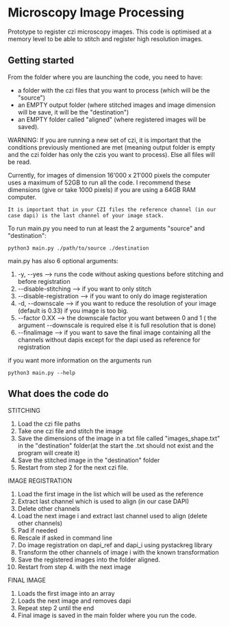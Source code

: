 # Microscopy Image Processing

Prototype to register czi microscopy images.
This code is optimised at a memory level to be able to stitch and register high resolution images.

## Getting started
From the folder where you are launching the code, you need to have:
- a folder with the czi files that you want to process (which will be the "source")
- an EMPTY output folder (where stitched images and image dimension will be save, it will be the "destination")
- an EMPTY folder called "aligned" (where registered images will be saved).

WARNING: If you are running a new set of czi, it is important that the conditions previously mentioned are met (meaning output folder is empty and the czi folder has only the czis you want to process). Else all files will be read.

Currently, for images of dimension 16'000 x 21'000 pixels the computer uses a maximum of 52GB to run all the code.
I recommend these dimensions (give or take 1000 pixels) if you are using a 64GB RAM computer. 

```
It is important that in your CZI files the reference channel (in our case dapi) is the last channel of your image stack.
```

To run main.py you need to run at least the 2 arguments "source" and "destination":
```
python3 main.py ./path/to/source ./destination
```
main.py has also 6 optional arguments:
1. -y, --yes --> runs the code without asking questions before stitching and before registration
2. --disable-stitching --> if you want to only stitch
3. --disable-registration --> if you want to only do image registeration
4. -d, --downscale --> if you want to reduce the resolution of your image (default is 0.33) if you image is too big.
5. --factor 0.XX --> the downscale factor you want between 0 and 1 ( the argument --downscale is required else it is full resolution that is done)
6. --finalimage --> if you want to save the final image containing all the channels without dapis except for the dapi used as reference for registration

if you want more information on the arguments run
```
python3 main.py --help
```

## What does the code do
STITCHING
1. Load the czi file paths
2. Take one czi file and stitch the image
3. Save the dimensions of the image in a txt file called "images_shape.txt" in the "destination" folder(at the start the .txt should not exist and the program will create it)
4. Save the stitched image in the "destination" folder
5. Restart from step 2 for the next czi file.

IMAGE REGISTRATION
1. Load the first image in the list which will be used as the reference
2. Extract last channel which is used to align (in our case DAPI)
3. Delete other channels
4. Load the next image i and extract last channel used to align (delete other channels)
5. Pad if needed
6. Rescale if asked in command line
7. Do image registration on dapi_ref and dapi_i using pystackreg library
8. Transform the other channels of image i with the known transformation
9. Save the registered images into the folder aligned.
10. Restart from step 4. with the next image

FINAL IMAGE
1. Loads the first image into an array
2. Loads the next image and removes dapi
3. Repeat step 2 until the end
4. Final image is saved in the main folder where you run the code.


